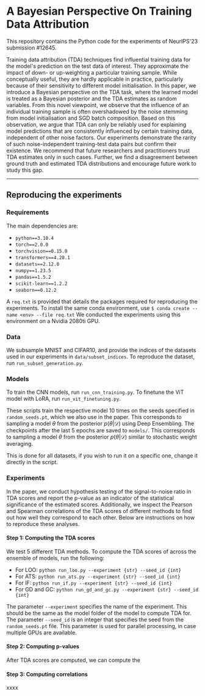 # A Bayesian Perspective On Training Data Attribution
This repository contains the Python code for the experiments of NeurIPS'23 submission #12645.

Training data attribution (TDA) techniques find influential training data for the model's prediction on the test data of interest. They approximate the impact of down- or up-weighting a particular training sample. While conceptually useful, they are hardly applicable in practice, particularly because of their sensitivity to different model initialisation. In this paper, we introduce a Bayesian perspective on the TDA task, where the learned model is treated as a Bayesian posterior and the TDA estimates as random variables. From this novel viewpoint, we observe that the influence of an individual training sample is often overshadowed by the noise stemming from model initialisation and SGD batch composition. Based on this observation, we argue that TDA can only be reliably used for explaining model predictions that are consistently influenced by certain training data, independent of other noise factors. Our experiments demonstrate the rarity of such noise-independent training-test data pairs but confirm their existence. We recommend that future researchers and practitioners trust TDA estimates only in such cases. Further, we find a disagreement between ground truth and estimated TDA distributions and encourage future work to study this gap. 

------------------------------
## Reproducing the experiments

### Requirements

The main dependencies are:

- `python==3.10.4`
- `torch==2.0.0`
- `torchvision==0.15.0`
- `transformers==4.28.1`
- `datasets==2.12.0`
- `numpy==1.23.5`
- `pandas==1.5.2`
- `scikit-learn==1.2.2`
- `seaborn==0.12.2`

A `req.txt` is provided that details the packages required for reproducing the experiments. To install the same conda environment, use `$ conda create --name <env> --file req.txt` 
We conducted the experiments using this environment on a Nvidia 2080ti GPU.

### Data

We subsample MNIST and CIFAR10, and provide the indices of the datasets used in our experiments in `data/subset_indices`. 
To reproduce the dataset, run `run_subset_generation.py`. 

### Models

To train the CNN models, run `run_cnn_training.py`. 
To finetune the ViT model with LoRA, run `run_vit_finetuning.py`.

These scripts train the respective model 10 times on the seeds specified in `random_seeds.pt`, which we also use in the paper. This corresponds to sampling a model $\theta$ from the posterior $p(\theta|\mathcal{D})$ using Deep Ensembling. 
The checkpoints after the last 5 epochs are saved to `models/`. This corresponds to sampling a model $\theta$ from the posterior $p(\theta|\mathcal{D})$ similar to stochastic weight averaging. 

This is done for all datasets, if you wish to run it on a specific one, change it directly in the script. 

### Experiments
In the paper, we conduct hypothesis testing of the signal-to-noise ratio in TDA scores and report the p-value as an indicator of the statistical significance of the estimated scores. Additionally, we inspect the Pearson and Spearman correlations of the TDA scores of different methods to find out how well they correspond to each other. Below are instructions on how to reproduce these analyses. 

#### Step 1: Computing the TDA scores
We test 5 different TDA methods. To compute the TDA scores of across the ensemble of models, run the following:

- For LOO: `python run_loo.py --experiment {str} --seed_id {int}`
- For ATS: `python run_ats.py --experiment {str} --seed_id {int}`
- For IF: `python run_if.py --experiment {str} --seed_id {int}`
- For GD and GC: `python run_gd_and_gc.py --experiment {str} --seed_id {int}`

The parameter `--experiment` specifies the name of the experiment. This should be the same as the model folder of the model to compute TDA for. 
The parameter `--seed_id` is an integer that specifies the seed from the `random_seeds.pt` file. This parameter is used for parallel processing, in case multiple GPUs are available. 

#### Step 2: Computing p-values
After TDA scores are computed, we can compute the 

#### Step 3: Computing correlations
xxxx
